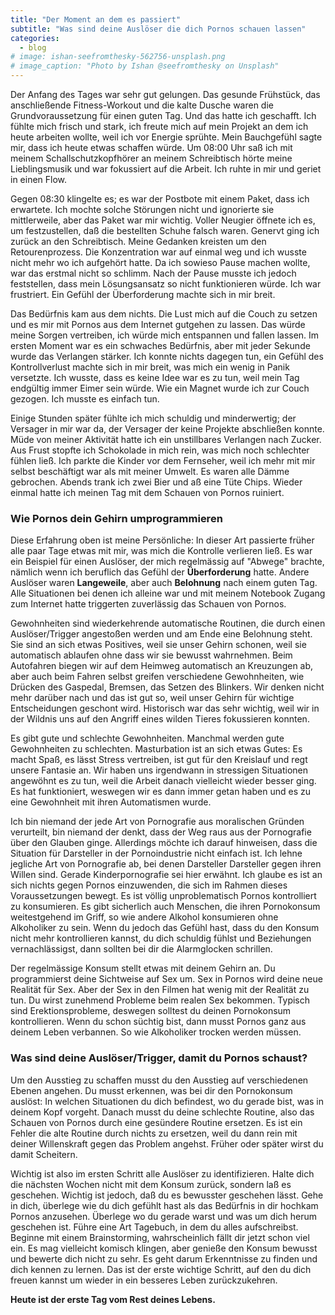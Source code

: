 ```yaml
---
title: "Der Moment an dem es passiert"
subtitle: "Was sind deine Auslöser die dich Pornos schauen lassen"
categories:
  - blog
# image: ishan-seefromthesky-562756-unsplash.png
# image_caption: "Photo by Ishan @seefromthesky on Unsplash"
---
```


Der Anfang des Tages war sehr gut gelungen. Das gesunde Frühstück, das anschließende Fitness-Workout und die kalte Dusche waren die Grundvoraussetzung für einen guten Tag. Und das hatte ich geschafft. Ich fühlte mich frisch und stark, ich freute mich auf mein Projekt an dem ich heute arbeiten wollte, weil ich vor Energie sprühte. Mein Bauchgefühl sagte mir, dass ich heute etwas schaffen würde. Um 08:00 Uhr saß ich mit meinem Schallschutzkopfhörer an meinem Schreibtisch hörte meine Lieblingsmusik und war fokussiert auf die Arbeit. Ich ruhte in mir und geriet in einen Flow.

Gegen 08:30 klingelte es; es war der Postbote mit einem Paket, dass ich erwartete. Ich mochte solche Störungen nicht und ignorierte sie mittlerweile, aber das Paket war mir wichtig. Voller Neugier öffnete ich es, um festzustellen, daß die bestellten Schuhe falsch waren. Genervt ging ich zurück an den Schreibtisch. Meine Gedanken kreisten um den Retourenprozess. Die Konzentration war auf einmal weg und ich wusste nicht mehr wo ich aufgehört hatte. Da ich sowieso Pause machen wollte, war das erstmal nicht so schlimm. Nach der Pause musste ich jedoch feststellen, dass mein Lösungsansatz so nicht funktionieren würde. Ich war frustriert. Ein Gefühl der Überforderung machte sich in mir breit.

Das Bedürfnis kam aus dem nichts. Die Lust mich auf die Couch zu setzen und es mir mit Pornos aus dem Internet gutgehen zu lassen. Das würde meine Sorgen vertreiben, ich würde mich entspannen und fallen lassen. Im ersten Moment war es ein schwaches Bedürfnis, aber mit jeder Sekunde wurde das Verlangen stärker. Ich konnte nichts dagegen tun, ein Gefühl des Kontrollverlust machte sich in mir breit, was mich ein wenig in Panik versetzte. Ich wusste, dass es keine Idee war es zu tun, weil mein Tag endgültig immer Eimer sein würde. Wie ein Magnet wurde ich zur Couch gezogen. Ich musste es einfach tun.

Einige Stunden später fühlte ich mich schuldig und minderwertig; der Versager in mir war da, der Versager der keine Projekte abschließen konnte. Müde von meiner Aktivität hatte ich ein unstillbares Verlangen nach Zucker. Aus Frust stopfte ich Schokolade in mich rein, was mich noch schlechter fühlen ließ. Ich parkte die Kinder vor dem Fernseher, weil ich mehr mit mir selbst beschäftigt war als mit meiner Umwelt. Es waren alle Dämme gebrochen. Abends trank ich zwei Bier und aß eine Tüte Chips. Wieder einmal hatte ich meinen Tag mit dem Schauen von Pornos ruiniert.

### Wie Pornos dein Gehirn umprogrammieren

Diese Erfahrung oben ist meine Persönliche: In dieser Art passierte früher alle paar Tage etwas mit mir, was mich die Kontrolle verlieren ließ. Es war ein Beispiel für einen Auslöser, der mich regelmässig auf "Abwege" brachte, nämlich wenn ich beruflich das Gefühl der **Überforderung** hatte. Andere Auslöser waren **Langeweile**, aber auch **Belohnung** nach einem guten Tag. Alle Situationen bei denen ich alleine war und mit meinem Notebook Zugang zum Internet hatte triggerten zuverlässig das Schauen von Pornos.

Gewohnheiten sind wiederkehrende automatische Routinen, die durch einen Auslöser/Trigger angestoßen werden und am Ende eine Belohnung steht. Sie sind an sich etwas Positives, weil sie unser Gehirn schonen, weil sie automatisch ablaufen ohne dass wir sie bewusst wahrnehmen. Beim Autofahren biegen wir auf dem Heimweg automatisch an Kreuzungen ab, aber auch beim Fahren selbst greifen verschiedene Gewohnheiten, wie Drücken des Gaspedal, Bremsen, das Setzen des Blinkers. Wir denken nicht mehr darüber nach und das ist gut so, weil unser Gehirn für wichtige Entscheidungen geschont wird. Historisch war das sehr wichtig, weil wir in der Wildnis uns auf den Angriff eines wilden Tieres fokussieren konnten.

Es gibt gute und schlechte Gewohnheiten. Manchmal werden gute Gewohnheiten zu schlechten. Masturbation ist an sich etwas Gutes: Es macht Spaß, es lässt Stress vertreiben, ist gut für den Kreislauf und regt unsere Fantasie an. Wir haben uns irgendwann in stressigen Situationen angewöhnt es zu tun, weil die Arbeit danach vielleicht wieder besser ging. Es hat funktioniert, weswegen wir es dann immer getan haben und es zu eine Gewohnheit mit ihren Automatismen wurde.

Ich bin niemand der jede Art von Pornografie aus moralischen Gründen verurteilt, bin niemand der denkt, dass der Weg raus aus der Pornografie über den Glauben ginge. Allerdings möchte ich darauf hinweisen, dass die Situation für Darsteller in der Pornoindustrie nicht einfach ist. Ich lehne jegliche Art von Pornografie ab, bei denen Darsteller Darsteller gegen ihren Willen sind. Gerade Kinderpornografie sei hier erwähnt. Ich glaube es ist an sich nichts gegen Pornos einzuwenden, die sich im Rahmen dieses Voraussetzungen bewegt. Es ist völlig unproblematisch Pornos kontrolliert zu konsumieren. Es gibt sicherlich auch Menschen, die ihren Pornokonsum weitestgehend im Griff, so wie andere Alkohol konsumieren ohne Alkoholiker zu sein. Wenn du jedoch das Gefühl hast, dass du den Konsum nicht mehr kontrollieren kannst, du dich schuldig fühlst und Beziehungen vernachlässigst, dann sollten bei dir die Alarmglocken schrillen.

Der regelmässige Konsum stellt etwas mit deinem Gehirn an. Du programmierst deine Sichtweise auf Sex um. Sex in Pornos wird deine neue Realität für Sex. Aber der Sex in den Filmen hat wenig mit der Realität zu tun. Du wirst zunehmend Probleme beim realen Sex bekommen. Typisch sind Erektionsprobleme, deswegen solltest du deinen Pornokonsum kontrollieren. Wenn du schon süchtig bist, dann musst Pornos ganz aus deinem Leben verbannen. So wie Alkoholiker trocken werden müssen.

### Was sind deine Auslöser/Trigger, damit du Pornos schaust?

Um den Ausstieg zu schaffen musst du den Ausstieg auf verschiedenen Ebenen angehen. Du musst erkennen, was bei dir den Pornokonsum auslöst: In welchen Situationen du dich befindest, wo du gerade bist, was in deinem Kopf vorgeht. Danach musst du deine schlechte Routine, also das Schauen von Pornos durch eine gesündere Routine ersetzen. Es ist ein Fehler die alte Routine durch nichts zu ersetzen, weil du dann rein mit deiner Willenskraft gegen das Problem angehst. Früher oder später wirst du damit Scheitern.

Wichtig ist also im ersten Schritt alle Auslöser zu identifizieren. Halte dich die nächsten Wochen nicht mit dem Konsum zurück, sondern laß es geschehen. Wichtig ist jedoch, daß du es bewusster geschehen lässt. Gehe in dich, überlege wie du dich gefühlt hast als das Bedürfnis in dir hochkam Pornos anzusehen. Überlege wo du gerade warst und was um dich herum geschehen ist.
Führe eine Art Tagebuch, in dem du alles aufschreibst. Beginne mit einem Brainstorming, wahrscheinlich fällt dir jetzt schon viel ein. Es mag vielleicht komisch klingen, aber genieße den Konsum bewusst und bewerte dich nicht zu sehr. Es geht darum Erkenntnisse zu finden und dich kennen zu lernen. Das ist der erste wichtige Schritt, auf den du dich freuen kannst um wieder in ein besseres Leben zurückzukehren.

**Heute ist der erste Tag vom Rest deines Lebens.**

